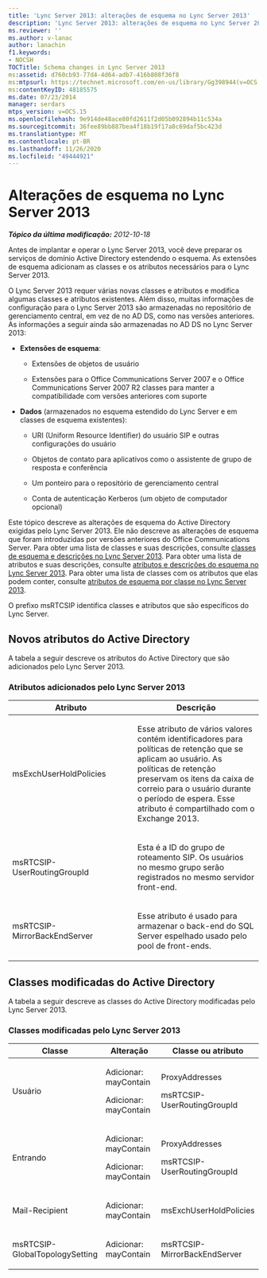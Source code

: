 ```yaml
---
title: 'Lync Server 2013: alterações de esquema no Lync Server 2013'
description: 'Lync Server 2013: alterações de esquema no Lync Server 2013.'
ms.reviewer: ''
ms.author: v-lanac
author: lanachin
f1.keywords:
- NOCSH
TOCTitle: Schema changes in Lync Server 2013
ms:assetid: d760cb93-77d4-4d64-adb7-416b808f36f8
ms:mtpsurl: https://technet.microsoft.com/en-us/library/Gg398944(v=OCS.15)
ms:contentKeyID: 48185575
ms.date: 07/23/2014
manager: serdars
mtps_version: v=OCS.15
ms.openlocfilehash: 9e914de48ace80fd2611f2d05b092894b11c534a
ms.sourcegitcommit: 36fee89bb887bea4f18b19f17a8c69daf5bc423d
ms.translationtype: MT
ms.contentlocale: pt-BR
ms.lasthandoff: 11/26/2020
ms.locfileid: "49444921"
---
```

# <a name="schema-changes-in-lync-server-2013"></a>Alterações de esquema no Lync Server 2013

<div data-xmlns="http://www.w3.org/1999/xhtml">

<div class="topic" data-xmlns="http://www.w3.org/1999/xhtml" data-msxsl="urn:schemas-microsoft-com:xslt" data-cs="https://msdn.microsoft.com/">

<div data-asp="https://msdn2.microsoft.com/asp">



</div>

<div id="mainSection">

<div id="mainBody">

<span> </span>

_**Tópico da última modificação:** 2012-10-18_

Antes de implantar e operar o Lync Server 2013, você deve preparar os serviços de domínio Active Directory estendendo o esquema. As extensões de esquema adicionam as classes e os atributos necessários para o Lync Server 2013.

O Lync Server 2013 requer várias novas classes e atributos e modifica algumas classes e atributos existentes. Além disso, muitas informações de configuração para o Lync Server 2013 são armazenadas no repositório de gerenciamento central, em vez de no AD DS, como nas versões anteriores. As informações a seguir ainda são armazenadas no AD DS no Lync Server 2013:

  - **Extensões de esquema**:
    
      - Extensões de objetos de usuário
    
      - Extensões para o Office Communications Server 2007 e o Office Communications Server 2007 R2 classes para manter a compatibilidade com versões anteriores com suporte

<!-- end list -->

  - **Dados** (armazenados no esquema estendido do Lync Server e em classes de esquema existentes):
    
      - URI (Uniform Resource Identifier) do usuário SIP e outras configurações do usuário
    
      - Objetos de contato para aplicativos como o assistente de grupo de resposta e conferência
    
      - Um ponteiro para o repositório de gerenciamento central
    
      - Conta de autenticação Kerberos (um objeto de computador opcional)

Este tópico descreve as alterações de esquema do Active Directory exigidas pelo Lync Server 2013. Ele não descreve as alterações de esquema que foram introduzidas por versões anteriores do Office Communications Server. Para obter uma lista de classes e suas descrições, consulte [classes de esquema e descrições no Lync Server 2013](lync-server-2013-schema-classes-and-descriptions.md). Para obter uma lista de atributos e suas descrições, consulte [atributos e descrições do esquema no Lync Server 2013](lync-server-2013-schema-attributes-and-descriptions.md). Para obter uma lista de classes com os atributos que elas podem conter, consulte [atributos de esquema por classe no Lync Server 2013](lync-server-2013-schema-attributes-by-class.md).

O prefixo msRTCSIP identifica classes e atributos que são específicos do Lync Server.

<div>

## <a name="new-active-directory-attributes"></a>Novos atributos do Active Directory

A tabela a seguir descreve os atributos do Active Directory que são adicionados pelo Lync Server 2013.

### <a name="attributes-added-by-lync-server-2013"></a>Atributos adicionados pelo Lync Server 2013

<table>
<colgroup>
<col style="width: 50%" />
<col style="width: 50%" />
</colgroup>
<thead>
<tr class="header">
<th>Atributo</th>
<th>Descrição</th>
</tr>
</thead>
<tbody>
<tr class="odd">
<td><p>msExchUserHoldPolicies</p></td>
<td><p>Esse atributo de vários valores contém identificadores para políticas de retenção que se aplicam ao usuário. As políticas de retenção preservam os itens da caixa de correio para o usuário durante o período de espera. Esse atributo é compartilhado com o Exchange 2013.</p></td>
</tr>
<tr class="even">
<td><p>msRTCSIP-UserRoutingGroupId</p></td>
<td><p>Esta é a ID do grupo de roteamento SIP. Os usuários no mesmo grupo serão registrados no mesmo servidor front-end.</p></td>
</tr>
<tr class="odd">
<td><p>msRTCSIP-MirrorBackEndServer</p></td>
<td><p>Esse atributo é usado para armazenar o back-end do SQL Server espelhado usado pelo pool de front-ends.</p></td>
</tr>
</tbody>
</table>


</div>

<div>

## <a name="modified-active-directory-classes"></a>Classes modificadas do Active Directory

A tabela a seguir descreve as classes do Active Directory modificadas pelo Lync Server 2013.

### <a name="classes-modified-by-lync-server-2013"></a>Classes modificadas pelo Lync Server 2013

<table>
<colgroup>
<col style="width: 33%" />
<col style="width: 33%" />
<col style="width: 33%" />
</colgroup>
<thead>
<tr class="header">
<th>Classe</th>
<th>Alteração</th>
<th>Classe ou atributo</th>
</tr>
</thead>
<tbody>
<tr class="odd">
<td><p>Usuário</p></td>
<td><p>Adicionar: mayContain</p>
<p>Adicionar: mayContain</p></td>
<td><p>ProxyAddresses</p>
<p>msRTCSIP-UserRoutingGroupId</p></td>
</tr>
<tr class="even">
<td><p>Entrando</p></td>
<td><p>Adicionar: mayContain</p>
<p>Adicionar: mayContain</p></td>
<td><p>ProxyAddresses</p>
<p>msRTCSIP-UserRoutingGroupId</p></td>
</tr>
<tr class="odd">
<td><p>Mail-Recipient</p></td>
<td><p>Adicionar: mayContain</p></td>
<td><p>msExchUserHoldPolicies</p></td>
</tr>
<tr class="even">
<td><p>msRTCSIP-GlobalTopologySetting</p></td>
<td><p>Adicionar: mayContain</p></td>
<td><p>msRTCSIP-MirrorBackEndServer</p></td>
</tr>
</tbody>
</table>


</div>

</div>

<span> </span>

</div>

</div>

</div>

